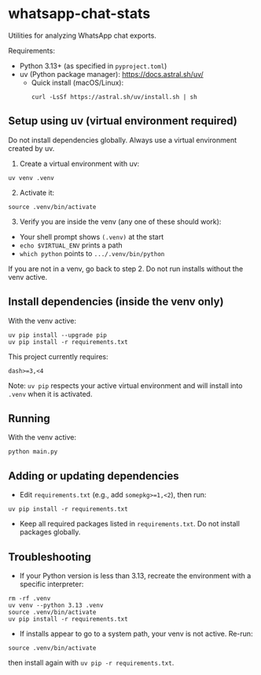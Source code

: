 # whatsapp-chat-stats

Utilities for analyzing WhatsApp chat exports.

Requirements:
- Python 3.13+ (as specified in `pyproject.toml`)
- uv (Python package manager): https://docs.astral.sh/uv/
  - Quick install (macOS/Linux): 
    ```
    curl -LsSf https://astral.sh/uv/install.sh | sh
    ```

## Setup using uv (virtual environment required)

Do not install dependencies globally. Always use a virtual environment created by uv.

1) Create a virtual environment with uv:
```
uv venv .venv
```

2) Activate it:
```
source .venv/bin/activate
```

3) Verify you are inside the venv (any one of these should work):
- Your shell prompt shows `(.venv)` at the start
- `echo $VIRTUAL_ENV` prints a path
- `which python` points to `.../.venv/bin/python`

If you are not in a venv, go back to step 2. Do not run installs without the venv active.

## Install dependencies (inside the venv only)

With the venv active:
```
uv pip install --upgrade pip
uv pip install -r requirements.txt
```

This project currently requires:
```
dash>=3,<4
```

Note: `uv pip` respects your active virtual environment and will install into `.venv` when it is activated.

## Running

With the venv active:
```
python main.py
```

## Adding or updating dependencies

- Edit `requirements.txt` (e.g., add `somepkg>=1,<2`), then run:
```
uv pip install -r requirements.txt
```
- Keep all required packages listed in `requirements.txt`. Do not install packages globally.

## Troubleshooting

- If your Python version is less than 3.13, recreate the environment with a specific interpreter:
```
rm -rf .venv
uv venv --python 3.13 .venv
source .venv/bin/activate
uv pip install -r requirements.txt
```
- If installs appear to go to a system path, your venv is not active. Re-run:
```
source .venv/bin/activate
```
then install again with `uv pip -r requirements.txt`.
